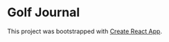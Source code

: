 # Golf Journal

This project was bootstrapped with [Create React App](https://github.com/facebookincubator/create-react-app).
